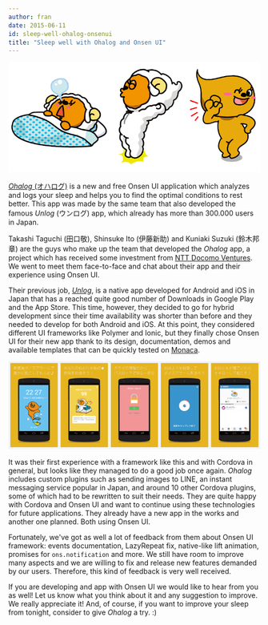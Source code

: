 ```yaml
---
author: fran
date: 2015-06-11
id: sleep-well-ohalog-onsenui
title: "Sleep well with Ohalog and Onsen UI"
---
```


![Onsen UI Theme Customization](/blog/content/images/2015/Jun/ohalog_header.png)

[*Ohalog* (オハログ)](http://unlog.me/ohalog/) is a new and free Onsen UI application which analyzes and logs your sleep and helps you to find the optimal conditions to rest better. This app was made by the same team that also developed the famous *Unlog* (ウンログ) app, which already has more than 300.000 users in Japan.

<!-- more -->

Takashi Taguchi (田口敬), Shinsuke Ito (伊藤新助) and Kuniaki Suzuki (鈴木邦章) are the guys who make up the team that developed the *Ohalog* app, a project which has received some investment from [NTT Docomo Ventures](https://www.nttdocomo-v.com/village/dmenu/season03/startups13/). We went to meet them face-to-face and chat about their app and their experience using Onsen UI.

Their previous job, [*Unlog*](http://unlog.me/), is a native app developed for Android and iOS in Japan that has a reached quite good number of Downloads in Google Play and the App Store. This time, however, they decided to go for hybrid development since their time availability was shorter than before and they needed to develop for both Android and iOS. At this point, they considered different UI frameworks like Polymer and Ionic, but they finally chose Onsen UI for their new app thank to its design, documentation, demos and available templates that can be quickly tested on [Monaca](https://monaca.io/).

![Onsen UI Theme Customization](/blog/content/images/2015/Jun/ohalog.png)

It was their first experience with a framework like this and with Cordova in general, but looks like they managed to do a good job once again. *Ohalog* includes custom plugins such as sending images to LINE, an instant messaging service popular in Japan, and around 10 other Cordova plugins, some of which had to be rewritten to suit their needs. They are quite happy with Cordova and Onsen UI and want to continue using these technologies for future applications. They already have a new app in the works and another one planned. Both using Onsen UI.

Fortunately, we've got as well a lot of feedback from them about Onsen UI framework: events documentation, LazyRepeat fix, native-like lift animation, promises for `ons.notification` and more. We still have room to improve many aspects and we are willing to fix and release new features demanded by our users. Therefore, this kind of feedback is very well received.

If you are developing and app with Onsen UI we would like to hear from you as well! Let us know what you think about it and any suggestion to improve. We really appreciate it! And, of course, if you want to improve your sleep from tonight, consider to give *Ohalog* a try. :)
